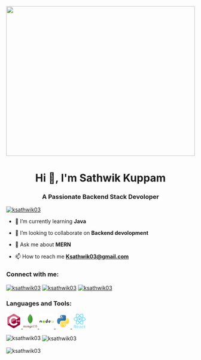 <img src="https://c4.wallpaperflare.com/wallpaper/39/346/426/digital-art-men-city-futuristic-night-hd-wallpaper-thumb.jpg" width="100%" height="400px"> 

<h1 align="center">Hi 👋, I'm Sathwik Kuppam</h1>
<h3 align="center">A Passionate Backend Stack Devoloper</h3>

<p align="left"> <a href="https://github.com/ryo-ma/github-profile-trophy"><img src="https://github-profile-trophy.vercel.app/?username=ksathwik03" alt="ksathwik03" /></a> </p>

- 🌱 I’m currently learning **Java**

- 👯 I’m looking to collaborate on **Backend devolopment**

- 💬 Ask me about **MERN**

- 📫 How to reach me **Ksathwik03@gmail.com**

<h3 align="left">Connect with me:</h3>
<p align="left">
<a href="https://instagram.com/ksathwik03" target="blank"><img align="center" src="https://raw.githubusercontent.com/rahuldkjain/github-profile-readme-generator/master/src/images/icons/Social/instagram.svg" alt="ksathwik03" height="30" width="40" /></a>
<a href="https://www.codechef.com/users/ksathwik03" target="blank"><img align="center" src="https://cdn.jsdelivr.net/npm/simple-icons@3.1.0/icons/codechef.svg" alt="ksathwik03" height="30" width="40" /></a>
<a href="https://codeforces.com/profile/ksathwik03" target="blank"><img align="center" src="https://cdn.jsdelivr.net/npm/simple-icons@3.0.1/icons/codeforces.svg" alt="ksathwik03" height="30" width="40" /></a>
</p>

<h3 align="left">Languages and Tools:</h3>
<p align="left"> <a href="https://www.w3schools.com/cpp/" target="_blank"> <img src="https://raw.githubusercontent.com/devicons/devicon/master/icons/cplusplus/cplusplus-original.svg" alt="cplusplus" width="40" height="40"/> </a> <a href="https://www.mongodb.com/" target="_blank"> <img src="https://raw.githubusercontent.com/devicons/devicon/master/icons/mongodb/mongodb-original-wordmark.svg" alt="mongodb" width="40" height="40"/> </a> <a href="https://nodejs.org" target="_blank"> <img src="https://raw.githubusercontent.com/devicons/devicon/master/icons/nodejs/nodejs-original-wordmark.svg" alt="nodejs" width="40" height="40"/> </a> <a href="https://www.python.org" target="_blank"> <img src="https://raw.githubusercontent.com/devicons/devicon/master/icons/python/python-original.svg" alt="python" width="40" height="40"/> </a> <a href="https://reactjs.org/" target="_blank"> <img src="https://raw.githubusercontent.com/devicons/devicon/master/icons/react/react-original-wordmark.svg" alt="react" width="40" height="40"/> </a> </p>

<p><img align="left" src="https://github-readme-stats.vercel.app/api/top-langs?username=ksathwik03&show_icons=true&locale=en&layout=compact" alt="ksathwik03" /></p>

<p>&nbsp;<img align="center" src="https://github-readme-stats.vercel.app/api?username=ksathwik03&show_icons=true&locale=en" alt="ksathwik03" /></p>

<p><img align="center" src="https://github-readme-streak-stats.herokuapp.com/?user=ksathwik03&" alt="ksathwik03" /></p>
